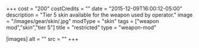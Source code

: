 +++
cost = "200"
costCredits = ""
date = "2015-12-09T16:00:12-05:00"
description = "Tier 5 skin available for the weapon used by operator."
image = "/images/gear/skin/.jpg"
modType = "skin"
tags = ["weapon mod","skin","tier 5"]
title = "restricted"
type = "weapon-mod"

[images]
  alt = ""
  src = ""
+++
